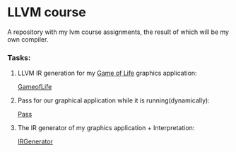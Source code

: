 # LLVM course
A repository with my lvm course assignments, the result of which will be my own compiler.

### Tasks:
1. LLVM IR generation for my [Game of Life](https://en.wikipedia.org/wiki/Conway%27s_Game_of_Life) graphics application:

    [GameofLife](/GameOfLife/)

2. Pass for our graphical application while it is running(dynamically):

    [Pass](/Pass/)

3. The IR generator of my graphics application + Interpretation:

    [IRGenerator](/IRGenerator/)